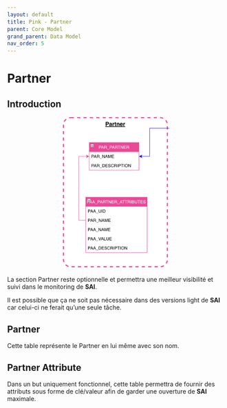 ```yaml
---
layout: default
title: Pink - Partner
parent: Core Model
grand_parent: Data Model
nav_order: 5
---
```


# Partner #

## Introduction
<p align="center"><img src="../../../../assets/img/data-model/Partner.png" width="250"></p>

La section Partner reste optionnelle et permettra une meilleur visibilité et suivi dans le monitoring de **SAI**.

Il est possible que ça ne soit pas nécessaire dans des versions light de **SAI** car celui-ci ne ferait qu’une seule tâche.

## Partner
Cette table représente le Partner en lui même avec son nom.

## Partner Attribute
Dans un but uniquement fonctionnel, cette table permettra de fournir des attributs sous forme de clé/valeur afin de garder une ouverture de **SAI** maximale.
